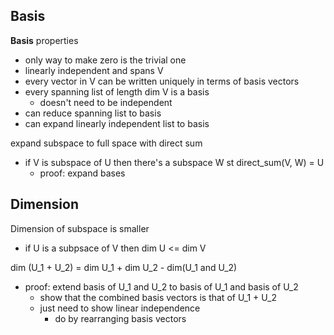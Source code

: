 ## Basis
**Basis** properties
- only way to make zero is the trivial one
- linearly independent and spans V
- every vector in V can be written uniquely in terms of basis vectors
- every spanning list of length dim V is a basis
	- doesn't need to be independent
- can reduce spanning list to basis
- can expand linearly independent list to basis

expand subspace to full space with direct sum
- if V is subspace of U then there's a subspace W st direct_sum(V, W) = U
	- proof: expand bases

## Dimension
Dimension of subspace is smaller
- if U is a subpsace of V then dim U <= dim V

dim (U_1 + U_2) = dim U_1 + dim U_2 - dim(U_1 and U_2)
- proof: extend basis of U_1 and U_2 to basis of U_1 and basis of U_2
	- show that the combined basis vectors is that of U_1 + U_2
	- just need to show linear independence
		- do by rearranging basis vectors
